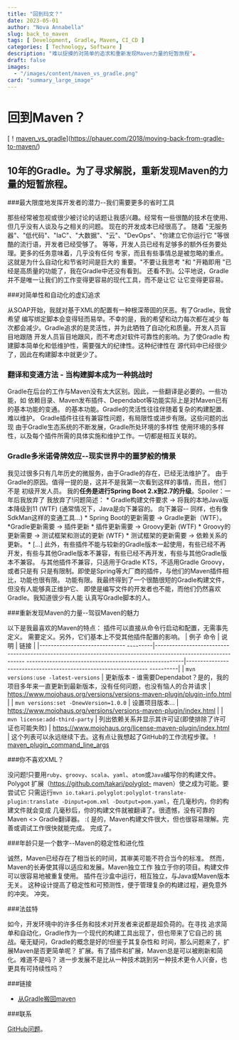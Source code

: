 ```yaml
---
title: "回到玛文？"
date: 2023-05-01
author: "Nova Annabella"
slug: back_to_maven
tags: [ Development, Gradle, Maven, CI_CD ]
categories: [ Technology, Software ]
description: "难以捉摸的对简单的追求和重新发现Maven力量的短暂旅程"。
draft: false
images:
  - "/images/content/maven_vs_gradle.png"
card: "summary_large_image"
---
```




# 回到Maven？

[！[maven_vs_gradle](/images/content/maven_vs_gradle.png)](https://phauer.com/2018/moving-back-from-gradle-to-maven/)

## 10年的Gradle。为了寻求解脱，重新发现Maven的力量的短暂旅程。



###最大限度地发挥开发者的潜力--我们需要更多的省时工具

那些经常被忽视或很少被讨论的话题让我感兴趣。经常有一些很酷的技术在使用、 但几乎没有人谈及与之相关的问题。 现在的开发成本已经很高了。 随着 "无服务器"、"低代码"、"IaC"、"大数据"、"云"、"DevOps"、"你建立它你运行它
"等很酷的流行语，开发者已经受够了。 等等，开发人员已经有足够多的额外任务要处理。更多的任务意味着，几乎没有任何 专家，而且有些事情总是被忽略的重点。这就是为什么自动化和节省时间是巨大的 重要。"不要让我思考 "和 "开箱即用
"已经是高质量的功能了，我在Gradle中还没有看到。 还看不到。公平地说，Gradle并不是唯一让我们的工作变得更容易的现代工具，而不是让它 让它变得更容易。

###对简单性和自动化的虚幻追求

从SOAP开始，我就对基于XML的配置有一种根深蒂固的厌恶。有了Gradle，我曾希望 编写绑定脚本会变得轻而易举。不幸的是，我的希望和动力每次都在减少 每次都会减少。Gradle追求的是灵活性，并为此牺牲了自动化和质量。开发人员盲目地跟随
开发人员盲目地跟风，而不考虑对软件可靠性的影响。为了使Gradle 构建脚本简单化和低维护性，需要强大的纪律性。这种纪律性在 源代码中已经很少了，因此在构建脚本中就更少了。

### 翻译和变通方法 - 当构建脚本成为一种挑战时

Gradle在后台的工作与Maven没有太大区别。因此，一些翻译是必要的。一些功能，如 依赖目录、Maven发布插件、Dependabot等功能实际上是对Maven已有的基本功能的变通。
的基本功能。Gradle的灵活性往往伴随着复杂的构建配置、 难以维护。 Gradle插件往往有兼容性问题，有局限性或进步有限。这些问题的出现 由于Gradle生态系统的不断发展，Gradle所处环境的多样性
使用环境的多样性，以及每个插件所需的具体实施和维护工作。一切都是相互关联的。

### Gradle多米诺骨牌效应--现实世界中的噩梦般的情景

我见过很多只有几年历史的微服务，由于Gradle的存在，已经无法维护了。 由于Gradle的原因。值得一提的是，这并不是我第一次看到这样的事情，而且，他们不是 初级开发人员。 我的**任务是进行Spring Boot
2.x到2.7的升级**。Spoiler：一年后我放弃了 我放弃了!问题简述： * Gradle构建文件要求 -> 将我的本地Java版本降级到11 (WTF) (通常情况下，Java是向下兼容的。  向下兼容--
同样，也有像SdkMan这样的变通工具...) * Spring Boot的更新需要 -> Gradle更新（WTF）。 *Gradle更新需要 -> 插件更新 * 插件更新需要 -> Groovy更新 (WTF) *
Groovy的更新需要 -> 测试框架和测试的更新 (WTF) * 测试框架的更新需要 -> 依赖关系的更新。 * \[...]
此外，有些插件不能与较新的Gradle版本一起使用，有些已经不再开发，有些与其他Gradle版本不兼容，有些已经不再开发，有些与其他Gradle版本不兼容。  与其他插件不兼容，只适用于Gradle KTS，不适用Gradle
Groovy，或者只是有  只是有限制。即使是Spring等大厂商的插件，与他们的Maven插件相比，功能也很有限。  功能有限。我最终得到了一个很酷很短的Gradle构建文件，但没有人能够真正维护它、
即使是编写文件的开发者也不能，而他们仍然喜欢Gradle。我知道很少有人能  认真写Gradle脚本的人。

###重新发现Maven的力量--驾驭Maven的魅力

以下是我最喜欢的Maven的特点： 插件可以直接从命令行启动和配置，无需事先定义。 需要定义。另外，它们基本上不受其他插件配置的影响。 | 例子 命令 | 说明 | 链接 | |------------------------------
---------|--------------------------------------------------------------------------------------------------------------
-------------------------------------------------------|----------------------------------------------------------------
----------| | `mvn versions:use -latest-versions` | 更新版本 - 谁需要Dependabot？是的，我的项目多年来一直更新到最新版本，没有任何问题，也没有恼人的合并请求 |
https://www.mojohaus.org/versions/versions-maven-plugin/plugin-info.html | | `mvn versions:set -DnewVersion=1.0.0` |
设置项目版本...
| https://www.mojohaus.org/versions/versions-maven-plugin/index.html | | `mvn license:add-third-party` |
列出依赖关系并显示其许可证(即使排除了许可证也可能失败) | https://www.mojohaus.org/license-maven-plugin/index.html |
这个列表可以永远继续下去。这有点让我想起了GitHub的工作流程步骤。 !
[maven_plugin_command_line_args](/images/content/maven_plugin_command_line_args.png)

###你不喜欢XML？

没问题!只要用`ruby`、`groovy`、`scala`、`yaml`、`atom`或`Java`编写你的构建文件。Polygot 扩展（https://github.com/takari/polyglot-
maven）使之成为可能。要尝试它 只需运行`mvn io.takari.polyglot:polyglot-translate-plugin:translate -Dinput=pom.xml
-Doutput=pom.yaml`，在几毫秒内，你的构建文件就会变成 几毫秒后，你的构建文件就被翻译了。很遗憾，没有可靠的Maven <> Gradle翻译器。 :(
是的，Maven构建文件很大，但也很容易理解。完善或调试工作很快就能完成。 完成了。

###年龄只是一个数字--Maven的稳定性和进化性

诚然，Maven已经存在了相当长的时间，其审美可能不符合当今的标准。 然而，Maven的长寿使其得以适应和发展。Maven独立工作 独立于你的项目。构建文件可以很容易地被重复使用。
插件在沙盒中运行，相互独立，与Java或Maven版本无关。 这种设计提高了稳定性和可预测性，便于管理复杂的构建过程，避免意外的冲突。 冲突。

###法兹特

如今，开发环境中的许多任务和技术对开发者来说都是超负荷的。在寻找 追求简单和自动化，Gradle作为一个现代的构建工具出现了，但也带来了它自己的 挑战。毫无疑问，Gradle的概念是好的!但鉴于其复杂性和
时间，那么问题来了，扩展Maven是否更简单呢？ 扩展。有了插件和扩展，Maven总是可以被刷新和简化。难道不是吗？ 进一步发展不是比从一种技术跳到另一种技术更令人兴奋，也更具有可持续性吗？

###链接

* [从Gradle搬回maven](https://phauer.com/2018/moving-back-from-gradle-to-maven/)

###联系

[GitHub问题](https://github.com/NovaAnnabella/the_unspoken/issues/new/choose)。
